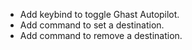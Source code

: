 - Add keybind to toggle Ghast Autopilot.
- Add command to set a destination.
- Add command to remove a destination.